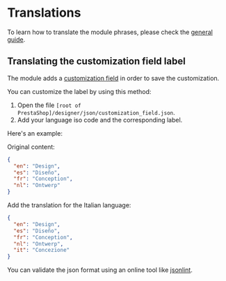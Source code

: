 # Translations

To learn how to translate the module phrases, please check the [general guide](/prestashop/02-translation.md).

## Translating the customization field label

The module adds a [customization field](/prestashop/01-customization.md) in order to save the customization.

You can customize the label by using this method:

1. Open the file `[root of PrestaShop]/designer/json/customization_field.json`.
2. Add your language iso code and the corresponding label.

Here's an example:

Original content:

```json
{
  "en": "Design",
  "es": "Diseño",
  "fr": "Conception",
  "nl": "Ontwerp"
}
```

Add the translation for the Italian language:

```json
{
  "en": "Design",
  "es": "Diseño",
  "fr": "Conception",
  "nl": "Ontwerp",
  "it": "Concezione"
}
```

You can validate the json format using an online tool like [jsonlint](https://jsonlint.com/).